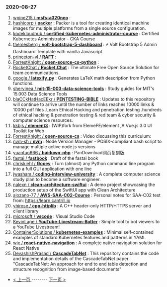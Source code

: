 ### 2020-08-27 
1. [
        wpine215 /
**msfs-a320neo**](https://github.com/wpine215/msfs-a320neo) : 
1. [
        hashicorp /
**packer**](https://github.com/hashicorp/packer) : Packer is a tool for creating identical machine images for multiple platforms from a single source configuration.
1. [
        kodekloudhub /
**certified-kubernetes-administrator-course**](https://github.com/kodekloudhub/certified-kubernetes-administrator-course) : Certified Kubernetes Administrator - CKA Course
1. [
        themesberg /
**volt-bootstrap-5-dashboard**](https://github.com/themesberg/volt-bootstrap-5-dashboard) : ⚡️ Volt Bootstrap 5 Admin Dashboard Template with vanilla Javascript
1. [
        princeton-vl /
**RAFT**](https://github.com/princeton-vl/RAFT) : 
1. [
        ForrestKnight /
**open-source-cs-python**](https://github.com/ForrestKnight/open-source-cs-python) : 
1. [
        RocketChat /
**Rocket.Chat**](https://github.com/RocketChat/Rocket.Chat) : The ultimate Free Open Source Solution for team communications.
1. [
        google /
**latexify_py**](https://github.com/google/latexify_py) : Generates LaTeX math description from Python functions.
1. [
        shervinea /
**mit-15-003-data-science-tools**](https://github.com/shervinea/mit-15-003-data-science-tools) : Study guides for MIT's 15.003 Data Science Tools
1. [
        blaCCkHatHacEEkr /
**PENTESTING-BIBLE**](https://github.com/blaCCkHatHacEEkr/PENTESTING-BIBLE) : Updates to this repository will continue to arrive until the number of links reaches 10000 links & 10000 pdf files .Learn Ethical Hacking and penetration testing .hundreds of ethical hacking & penetration testing & red team & cyber security & computer science resources.
1. [
        kkbjs /
**element3**](https://github.com/kkbjs/element3) : (WIP)fork from ElemeFE/element ,A Vue.js 3.0 UI Toolkit for Web
1. [
        ForrestKnight /
**open-source-cs**](https://github.com/ForrestKnight/open-source-cs) : Video discussing this curriculum:
1. [
        nvm-sh /
**nvm**](https://github.com/nvm-sh/nvm) : Node Version Manager - POSIX-compliant bash script to manage multiple active node.js versions
1. [
        yuantuo666 /
**baiduwp-php**](https://github.com/yuantuo666/baiduwp-php) : PanDownload网页复刻版
1. [
        fastai /
**fastbook**](https://github.com/fastai/fastbook) : Draft of the fastai book
1. [
        chriskiehl /
**Gooey**](https://github.com/chriskiehl/Gooey) : Turn (almost) any Python command line program into a full GUI application with one line
1. [
        jwasham /
**coding-interview-university**](https://github.com/jwasham/coding-interview-university) : A complete computer science study plan to become a software engineer.
1. [
        nalexn /
**clean-architecture-swiftui**](https://github.com/nalexn/clean-architecture-swiftui) : A demo project showcasing the production setup of the SwiftUI app with Clean Architecture
1. [
        alozano-77 /
**AWS-SAA-C02-Course**](https://github.com/alozano-77/AWS-SAA-C02-Course) : Personal notes for SAA-C02 test from: https://learn.cantrill.io
1. [
        yhirose /
**cpp-httplib**](https://github.com/yhirose/cpp-httplib) : A C++ header-only HTTP/HTTPS server and client library
1. [
        microsoft /
**vscode**](https://github.com/microsoft/vscode) : Visual Studio Code
1. [
        KevinLage /
**YouTube-Livestream-Botter**](https://github.com/KevinLage/YouTube-Livestream-Botter) : Simple tool to bot viewers to a YouTube Livestream!
1. [
        ContainerSolutions /
**kubernetes-examples**](https://github.com/ContainerSolutions/kubernetes-examples) : Minimal self-contained examples of standard Kubernetes features and patterns in YAML
1. [
        wix /
**react-native-navigation**](https://github.com/wix/react-native-navigation) : A complete native navigation solution for React Native
1. [
        DevashishPrasad /
**CascadeTabNet**](https://github.com/DevashishPrasad/CascadeTabNet) : This repository contains the code and implementation details of the CascadeTabNet paper "CascadeTabNet: An approach for end to end table detection and structure recognition from image-based documents" 

- [ < 上一页 ](https://github.com/able8/github-trending-daily-record/blob/master/2020-08-26.md) -------- [ 下一页 > ](https://github.com/able8/github-trending-daily-record/blob/master/2020-08-28.md)